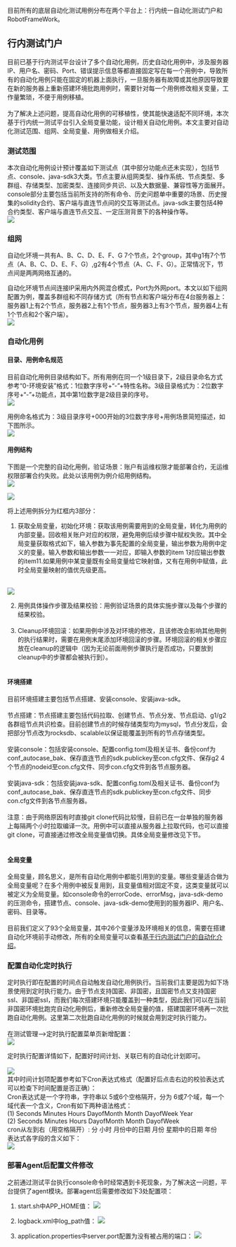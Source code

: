 目前所有的底层自动化测试用例分布在两个平台上：行内统一自动化测试门户和RobotFrameWork。<br/>

## 行内测试门户
目前已基于行内测试平台设计了多个自动化用例，历史自动化用例中，涉及服务器IP、用户名、密码、Port、错误提示信息等都直接固定写在每一个用例中，导致所有的自动化用例只能在固定的机器上面执行，一旦服务器有故障或其他原因导致要在新的服务器上重新搭建环境批跑用例时，需要针对每一个用例修改相关变量，工作量繁琐，不便于用例移植。<br/><br/>
为了解决上述问题，提高自动化用例的可移植性，使其能快速适配不同环境，本次基于行内统一测试平台引入全局变量功能，设计相关自动化用例。本文主要对自动化测试范围、组网、全局变量、用例做相关介绍。<br/>

### 测试范围
本次自动化用例设计预计覆盖如下测试点（其中部分功能点还未实现），包括节点、console、java-sdk3大类。节点主要从组网类型、操作系统、节点类型、多群组、存储类型、加密类型、连接同步共识、以及大数据量、兼容性等方面展开。console部分主要包括当前所支持的所有命令、历史问题单中重要的场景、历史搜集的solidity合约、客户端与直连节点间的交互等测试点。java-sdk主要包括4种合约类型、客户端与直连节点交互、一定压测背景下的各种操作等。<br/>
![](../images/others/autotestScope.png)<br/>

### 组网
自动化环境一共有A、B、C、D、E、F、G 7个节点，2个group，其中g1有7个节点（A、B、C、D、E、F、G）,g2有4个节点（A、C、F、G）。正常情况下，节点间是两两网络互通的。<br/>

自动化环境节点间连接IP采用内外网混合模式，Port为外网port。本文以如下组网配置为例，覆盖多群组和不同存储方式（所有节点和客户端分布在4台服务器上：服务器1上有2个节点，服务器2上有1个节点，服务器3上有3个节点，服务器4上有1个节点和2个客户端）。<br/>
![](../images/others/AutotestEnv.png)<br/>

### 自动化用例
#### 目录、用例命名规范
目前自动化用例目录结构如下。所有用例在同一个1级目录下，2级目录命名方式参考“0-环境安装”格式：1位数字序号+“-”+特性名称。3级目录格式为：2位数字序号+“-”+功能点，其中第1位数字是2级目录的序号。<br/>
![](../images/others/autoCaseDirectory.png)<br/>

用例命名格式为：3级目录序号+000开始的3位数字序号+用例场景简短描述，如下图所示。<br/>
![](../images/others/aotoCaseName.png)<br/>

#### 用例结构
下图是一个完整的自动化用例，验证场景：账户有运维权限才能部署合约，无运维权限部署合约失败。此处以该用例为例介绍用例结构。<br/>
![](../images/others/autoCaseStructure1.png)<br/>

![](../images/others/autoCaseStructure2.png)<br/>

将上述用例拆分为红框内3部分：<br/>
1. 获取全局变量，初始化环境：获取该用例需要用到的全局变量，转化为用例的内部变量。回收相关账户对应的权限，避免用例后续步骤中赋权失败。其中全局变量获取格式如下，输入参数为事先配置的全局变量，输出参数为用例中定义的变量。输入参数和输出参数一一对应，即输入参数的item 1对应输出参数的item11.如果用例中某变量既有全局变量给它映射值，又有在用例中赋值，此时全局变量映射的值优先级更高。<br/><br/>

![](../images/others/AutoCaseGlobalkey.png)<br/>

2. 用例具体操作步骤及结果校验：用例验证场景的具体实施步骤以及每个步骤的结果校验。<br/><br/>
3. Cleanup环境回滚：如果用例中涉及对环境的修改，且该修改会影响其他用例的执行结果时，需要在用例末尾添加环境回滚的步骤。环境回滚的相关步骤应放在cleanup的逻辑中（因为无论前面用例步骤执行是否成功，只要放到cleanup中的步骤都会被执行到）。<br/><br/>

#### 环境搭建
目前环境搭建主要包括节点搭建、安装console、安装java-sdk。<br/><br/>
节点搭建：节点搭建主要包括代码拉取、创建节点、节点分发、节点启动、g1/g2各群组节点共识检查。目前创建节点的时候存储类型均为mysql，节点分发后，会把部分节点改为rocksdb、scalable以保证能覆盖到所有的节点存储类型。<br/><br/>
安装console：包括安装console、配置config.toml及相关证书、备份conf为conf_autocase_bak、保存直连节点的sdk.publickey至con.cfg文件、保存g2 4个节点的nodeid至con.cfg文件、同步con.cfg文件到各节点服务器。<br/><br/>
安装java-sdk：包括安装java-sdk、配置config.toml及相关证书、备份conf为conf_autocase_bak、保存直连节点的sdk.publickey至con.cfg文件、同步con.cfg文件到各节点服务器。<br/><br/>
注意：由于网络原因有时直接git clone代码比较慢，目前已在一台单独的服务器上每隔两个小时拉取编译一次。用例中可以直接从服务器上拉取代码，也可以直接git clone，可直接通过修改全局变量值切换。具体全局变量修改见下节。<br/><br/>

#### 全局变量
全局变量，顾名思义，是所有自动化用例中都能引用到的变量。哪些变量适合做为全局变量呢？在多个用例中被反复用到，且变量值相对固定不变，这类变量就可以被定义为全局变量。如console命令的errorCode、errorMsg，java-sdk-demo的压测命令，搭建节点、console、java-sdk-demo使用到的服务器IP、用户名、密码、目录等。<br/><br/>
目前我们定义了93个全局变量，其中26个变量涉及环境相关的信息，需要在搭建自动化环境前手动修改，所有的全局变量可以查看[基于行内测试门户的自动化介绍](http://km.weoa.com/group/blockchainteam/article/18237)。
<br/>

### 配置自动化定时执行
定时执行即在配置的时间点自动触发自动化用例执行。当前我们主要是因为如下场景使用到定时执行能力。由于节点支持国密、非国密，且国密节点又支持国密ssl、非国密ssl，而我们每次搭建环境只能覆盖到一种类型，因此我们可以在当前非国密环境批跑完自动化用例后，重新修改全局变量的值，搭建国密环境再一次批跑自动化用例。这里第二次批跑自动化用例的时候就会用到定时执行能力。<br/><br/>
在测试管理—>定时执行配置菜单页新增配置：<br/>
![](../images/others/autoCaseConfigure1.png)<br/>

定时执行配置详情如下，配置好时间计划、关联已有的自动化计划即可。<br/><br/>
![](../images/others/autoCaseConfigure2.png)<br/>
其中时间计划项配置参考如下Cron表达式格式（配置好后点击右边的校验表达式可以检查下时间配置是否正确）：<br/>
Cron表达式是一个字符串，字符串以 5或6个空格隔开，分为 6或7个域，每一个域代表一个含义，Cron有如下两种语法格式：<br/>
(1) Seconds Minutes Hours DayofMonth Month DayofWeek Year<br/>
(2) Seconds Minutes Hours DayofMonth Month DayofWeek<br/>
cron从左到右（用空格隔开）: 分 小时 月份中的日期 月份 星期中的日期 年份<br/>
表达式各字段的含义如下：<br/>
![](../images/others/autoCaseConfigure3.png)<br/>
### 部署Agent后配置文件修改
之前通过测试平台执行console命令时经常遇到卡死现象，为了解决这一问题，平台提供了agent模块。部署agent后需要修改如下3处配置项：<br/>
1. start.sh中APP_HOME值：
![](../images/others/autoCaseAgent1.png)<br/>

2. logback.xml中log_path值：
![](../images/others/autoCaseAgent2.png)<br/>

3. application.properties中server.port配置为没有被占用的端口：
![](../images/others/autoCaseAgent3.png)<br/>

